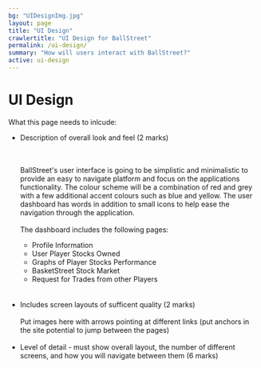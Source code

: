 ```yaml
---
bg: "UIDesignImg.jpg"
layout: page
title: "UI Design"
crawlertitle: "UI Design for BallStreet"
permalink: /ui-design/
summary: "How will users interact with BallStreet?"
active: ui-design
---
```


# UI Design
What this page needs to inlcude: 

<ul> 
<li> Description of overall look and feel (2 marks) </li><br><br>

BallStreet's user interface is going to be simplistic and minimalistic to provide an easy to navigate platform and focus on the applications functionality. The colour scheme will be a combination of red and grey with a few additional accent colours such as blue and yellow. The user dashboard has words in addition to small icons to help ease the navigation through the application. <br><br>
The dashboard includes the following pages: 
<ul> 
<li> Profile Information</li>
<li> User Player Stocks Owned</li>
<li> Graphs of Player Stocks Performance</li>
<li> BasketStreet Stock Market </li> 
<li> Request for Trades from other Players</li>
</ul>
<br><br>


<li> Includes screen layouts of sufficent quality (2 marks) </li> <br>
Put images here with arrows pointing at different links (put anchors in the site potential to jump between the pages) <br><br>
<li> Level of detail - must show overall layout, the number of different screens, and how you will navigate between them (6 marks) </li> 
</ul> 
